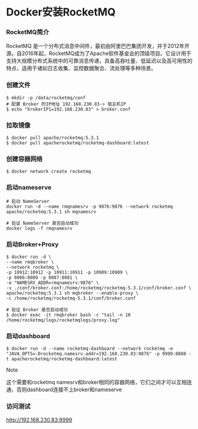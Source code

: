 # Docker安装RocketMQ

### RocketMQ简介

RocketMQ 是一个分布式消息中间件，最初由阿里巴巴集团开发，并于2012年开源。自2016年起，RocketMQ成为了Apache软件基金会的顶级项目。它设计用于支持大规模分布式系统中的可靠消息传递，具备高吞吐量、低延迟以及高可用性的特点，适用于诸如日志收集、监控数据聚合、流处理等多种场景。

### 创建文件

```shell
$ mkdir -p /data/rocketmq/conf
# 配置 Broker 的IP地址 192.168.230.83-> 宿主机IP
$ echo "brokerIP1=192.168.230.83" > broker.conf
```



### 拉取镜像

```shell
$ docker pull apache/rocketmq:5.3.1
$ docker pull apacherocketmq/rocketmq-dashboard:latest
```

### 创建容器网络

```shell
$ docker network create rocketmq
```



### 启动nameserve

```shell
# 启动 NameServer
docker run -d --name rmqnamesrv -p 9876:9876 --network rocketmq apache/rocketmq:5.3.1 sh mqnamesrv

# 验证 NameServer 是否启动成功
docker logs -f rmqnamesrv
```



### 启动Broker+Proxy

```shell
$ docker run -d \
--name rmqbroker \
--network rocketmq \
-p 10912:10912 -p 10911:10911 -p 10909:10909 \
-p 8086:8080 -p 8087:8081 \
-e "NAMESRV_ADDR=rmqnamesrv:9876" \
-v ./conf/broker.conf:/home/rocketmq/rocketmq-5.3.1/conf/broker.conf \
apache/rocketmq:5.3.1 sh mqbroker --enable-proxy \
-c /home/rocketmq/rocketmq-5.3.1/conf/broker.conf

# 验证 Broker 是否启动成功
$ docker exec -it rmqbroker bash -c "tail -n 10 /home/rocketmq/logs/rocketmqlogs/proxy.log"
```



### 启动dashboard

```shell
$ docker run -d --name rocketmq-dashboard --network rocketmq -e "JAVA_OPTS=-Drocketmq.namesrv.addr=192.168.230.83:9876" -p 9999:8080 -t apacherocketmq/rocketmq-dashboard:latest
```

> [!NOTE]
> 这个需要和rocketmq namesrv和broker相同的容器网络，它们之间才可以互相连通，否则dashboard连接不上broker和nameserve
>
> 

### 访问测试

http://192.168.230.83:9999
